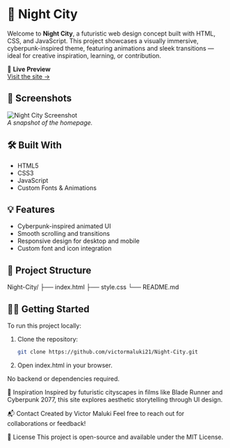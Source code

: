 # 🌃 Night City

Welcome to **Night City**, a futuristic web design concept built with HTML, CSS, and JavaScript. This project showcases a visually immersive, cyberpunk-inspired theme, featuring animations and sleek transitions — ideal for creative inspiration, learning, or contribution.

🚀 **Live Preview**  
[Visit the site →](https://victormaluki21.github.io/Night-City/)

## 📸 Screenshots

![Night City Screenshot](screenshot.png)  
*A snapshot of the homepage.*

## 🛠️ Built With

- HTML5
- CSS3
- JavaScript
- Custom Fonts & Animations

## 💡 Features

- Cyberpunk-inspired animated UI
- Smooth scrolling and transitions
- Responsive design for desktop and mobile
- Custom font and icon integration

## 📁 Project Structure

Night-City/
├── index.html 
├── style.css 
└── README.md


## 👨‍💻 Getting Started

To run this project locally:

1. Clone the repository:
   ```bash
   git clone https://github.com/victormaluki21/Night-City.git


 2. Open index.html in your browser.

No backend or dependencies required.

🧠 Inspiration
Inspired by futuristic cityscapes in films like Blade Runner and Cyberpunk 2077, this site explores aesthetic storytelling through UI design.

📬 Contact
Created by Victor Maluki
Feel free to reach out for collaborations or feedback!

📄 License
This project is open-source and available under the MIT License.
